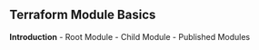 ## Terraform Module Basics
**Introduction**
    - Root Module
    - Child Module
    - Published Modules